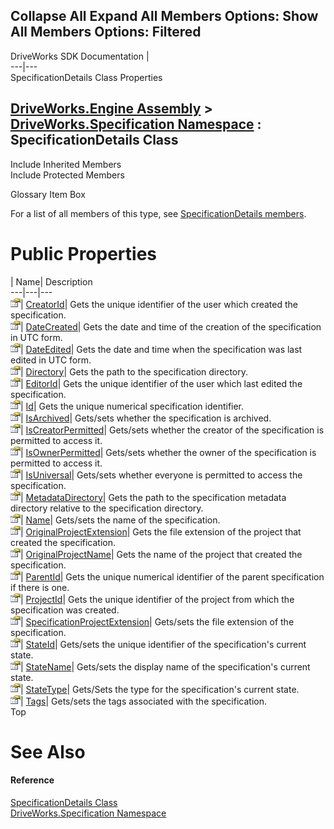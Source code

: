        

 Collapse All Expand All  Members Options: Show All  Members Options: Filtered   
---  
DriveWorks SDK Documentation  |   
---|---  
SpecificationDetails Class Properties   
  
[DriveWorks.Engine Assembly](topic2156.md) > [DriveWorks.Specification Namespace](topic10764.md) : SpecificationDetails Class  
---  
  
Include Inherited Members    
Include Protected Members    


Glossary Item Box

For a list of all members of this type, see [SpecificationDetails members](topic11293.md).

# Public Properties

| Name| Description  
---|---|---  
![Public Property](dotnetimages/publicProperty.gif)| [CreatorId](topic11301.md)| Gets the unique identifier of the user which created the specification.   
![Public Property](dotnetimages/publicProperty.gif)| [DateCreated](topic11302.md)| Gets the date and time of the creation of the specification in UTC form.   
![Public Property](dotnetimages/publicProperty.gif)| [DateEdited](topic11303.md)| Gets the date and time when the specification was last edited in UTC form.   
![Public Property](dotnetimages/publicProperty.gif)| [Directory](topic11304.md)| Gets the path to the specification directory.   
![Public Property](dotnetimages/publicProperty.gif)| [EditorId](topic11305.md)| Gets the unique identifier of the user which last edited the specification.   
![Public Property](dotnetimages/publicProperty.gif)| [Id](topic11306.md)| Gets the unique numerical specification identifier.   
![Public Property](dotnetimages/publicProperty.gif)| [IsArchived](topic11307.md)| Gets/sets whether the specification is archived.   
![Public Property](dotnetimages/publicProperty.gif)| [IsCreatorPermitted](topic11308.md)| Gets/sets whether the creator of the specification is permitted to access it.   
![Public Property](dotnetimages/publicProperty.gif)| [IsOwnerPermitted](topic11309.md)| Gets/sets whether the owner of the specification is permitted to access it.   
![Public Property](dotnetimages/publicProperty.gif)| [IsUniversal](topic11310.md)| Gets/sets whether everyone is permitted to access the specification.   
![Public Property](dotnetimages/publicProperty.gif)| [MetadataDirectory](topic11311.md)| Gets the path to the specification metadata directory relative to the specification directory.   
![Public Property](dotnetimages/publicProperty.gif)| [Name](topic11312.md)| Gets/sets the name of the specification.   
![Public Property](dotnetimages/publicProperty.gif)| [OriginalProjectExtension](topic11313.md)| Gets the file extension of the project that created the specification.   
![Public Property](dotnetimages/publicProperty.gif)| [OriginalProjectName](topic11314.md)| Gets the name of the project that created the specification.   
![Public Property](dotnetimages/publicProperty.gif)| [ParentId](topic11315.md)| Gets the unique numerical identifier of the parent specification if there is one.   
![Public Property](dotnetimages/publicProperty.gif)| [ProjectId](topic11316.md)| Gets the unique identifier of the project from which the specification was created.   
![Public Property](dotnetimages/publicProperty.gif)| [SpecificationProjectExtension](topic11317.md)| Gets/sets the file extension of the specification.   
![Public Property](dotnetimages/publicProperty.gif)| [StateId](topic11318.md)| Gets/sets the unique identifier of the specification's current state.   
![Public Property](dotnetimages/publicProperty.gif)| [StateName](topic11319.md)| Gets/sets the display name of the specification's current state.   
![Public Property](dotnetimages/publicProperty.gif)| [StateType](topic11320.md)| Gets/Sets the type for the specification's current state.   
![Public Property](dotnetimages/publicProperty.gif)| [Tags](topic11321.md)| Gets/sets the tags associated with the specification.   
Top

# See Also

#### Reference

[SpecificationDetails Class](topic11292.md)   
[DriveWorks.Specification Namespace](topic10764.md)


